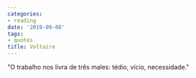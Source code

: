 ```yaml
---
categories:
- reading
date: '2019-09-08'
tags:
- quotes
title: Voltaire
---
```


"O trabalho nos livra de três males: tédio, vício, necessidade."

